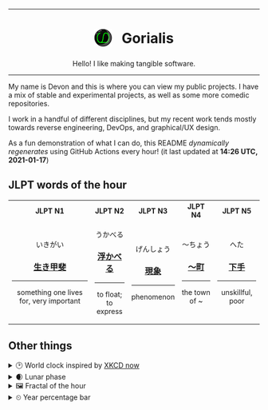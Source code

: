 ***

<h1 align="center">
<sub>
    <img src="readme/resources/avatar.png" height="36">
</sub>
&nbsp;
Gorialis
</h1>
<p align="center">
Hello! I like making tangible software.
</p>

***

My name is Devon and this is where you can view my public projects. I have a mix of stable and experimental projects, as well as some more comedic repositories.

I work in a handful of different disciplines, but my recent work tends mostly towards reverse engineering, DevOps, and graphical/UX design.

As a fun demonstration of what I can do, this README *dynamically regenerates* using GitHub Actions every hour! (it last updated at **14:26 UTC, 2021-01-17**)

<h2>JLPT words of the hour</h2>
<table>
    <tr>
        <th>JLPT N1</th>
        <th>JLPT N2</th>
        <th>JLPT N3</th>
        <th>JLPT N4</th>
        <th>JLPT N5</th>
    </tr>
    <tr>
        <td>
            <p align="center">いきがい</p>
            <h3 align="center"><b><a href="https://jisho.org/search/%E7%94%9F%E3%81%8D%E7%94%B2%E6%96%90">生き甲斐</a></b></h3>
            <hr>
            <p align="center">something one lives for,<wbr> very important</p>
        </td>
        <td>
            <p align="center">うかべる</p>
            <h3 align="center"><b><a href="https://jisho.org/search/%E6%B5%AE%E3%81%8B%E3%81%B9%E3%82%8B">浮かべる</a></b></h3>
            <hr>
            <p align="center">to float;<br> to express</p>
        </td>
        <td>
            <p align="center">げんしょう</p>
            <h3 align="center"><b><a href="https://jisho.org/search/%E7%8F%BE%E8%B1%A1">現象</a></b></h3>
            <hr>
            <p align="center">phenomenon</p>
        </td>
        <td>
            <p align="center">～ちょう</p>
            <h3 align="center"><b><a href="https://jisho.org/search/%EF%BD%9E%E7%94%BA">～町</a></b></h3>
            <hr>
            <p align="center">the town of ~</p>
        </td>
        <td>
            <p align="center">へた</p>
            <h3 align="center"><b><a href="https://jisho.org/search/%E4%B8%8B%E6%89%8B">下手</a></b></h3>
            <hr>
            <p align="center">unskillful,<wbr> poor</p>
        </td>
    </tr>
</table>

<h2>Other things</h2>
<details>
<summary>🕑  World clock inspired by <a href="https://xkcd.com/now">XKCD now</a></summary>

> <img src="generated/now.png" width="512">

</details>
<details>
<summary>🌒 Lunar phase</summary>

The moon is approximately 16.92% through its phase (Waxing Crescent).

</details>
<details>
<summary>&#x1f5bc; Fractal of the hour</summary>

> <img src="generated/fractal.png" width="512">

</details>
<details>
<summary>&#x23f2; Year percentage bar</summary>
<pre><code>2021 [▁▁▁▁▁▁▁▁▁▁▁▁▁▁▁▁▁▁▁▁] 4.55%</code></pre>
</details>

